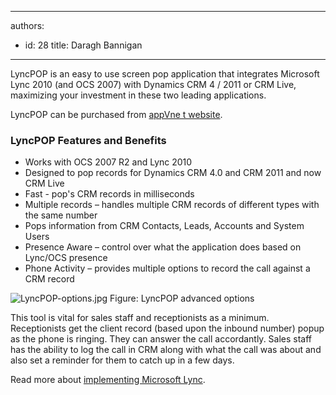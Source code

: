 

---
authors:
  - id: 28
    title: Daragh Bannigan
---




<span class='intro'> LyncPOP is an easy to use screen pop application that integrates Microsoft Lync 2010 (and OCS 2007) with Dynamics CRM 4 / 2011 or CRM Live, maximizing your investment in these two leading applications. </span>

<p>LyncPOP can be purchased from <a target="_blank" href="http&#58;//www.appvnet.com/">appVne t website</a>.</p><h3>LyncPOP Features and Benefits</h3><ul><li>Works with OCS 2007 R2 and Lync 2010</li><li>Designed to pop records for Dynamics CRM 4.0 and CRM 2011 and now CRM Live</li><li>Fast - pop's CRM records in milliseconds</li><li>Multiple records – handles multiple CRM records of different types with the same number</li><li>Pops information from CRM Contacts, Leads, Accounts and System Users</li><li>Presence Aware – control over what the application does based on Lync/OCS presence</li><li>Phone Activity – provides multiple options to record the call against a CRM record</li></ul>
<img src="/PublishingImages/lyncPOP-options.jpg" alt="LyncPOP-options.jpg" class="ms-rteCustom-ImageArea" /> <span class="ms-rteCustom-FigureNormal">Figure&#58; LyncPOP advanced options</span>
<p>This tool is vital for sales staff and receptionists as a minimum. <br>Receptionists get the client record (based upon the inbound number) popup as the phone is ringing. They can answer the call accordantly. Sales staff has the ability to log the call in CRM along with what the call was about and also set a reminder for them to catch up in a few days.</p><p>Read more about <a href="http&#58;//www.ssw.com.au/ssw/Consulting/Lync.aspx"> implementing Microsoft Lync</a>.</p>​


